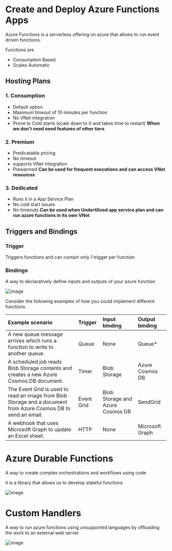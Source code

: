 # Create and Deploy Azure Functions Apps
Azure Functions is a serverless offering on azure that allows to run event driven functions.

Functions are 
- Consumption Based 
- Scales Automatic

## Hosting Plans
### 1. Consumption
- Default option
- Maximum timeout of 10 minutes per function 
- No VNet integration
- Prone to Cold starts (scale down to 0 and takes time to restart)
**When we don't need need features of other tiers**
### 2. Premium
- Predicatable pricing
- No timeout 
- supports VNet integration
- Prewarmed
**Can be used for frequent executions and can access VNet resources**
### 3. Dedicated
- Runs it in a App Service Plan 
- No cold start issues
- No timeouts
**Can be used when Undertilized app service plan and can run azure functions in its own VNet**
## Triggers and Bindings
### Trigger 
Triggers functions and can contain only 1 trigger per function 
### Bindings 
A way to declaratively define inputs and outputs of your azure function 

![image](https://github.com/venkatavarunp/AZ-204/assets/130353146/5fcd2bf1-bc0b-46f9-8169-20144c343dbc)

Consider the following examples of how you could implement different functions.

|Example scenario	|Trigger	|Input binding|	Output binding|
|:--|:--|:--|:--|
|A new queue message arrives which runs a function to write to another queue.	|Queue|	None|Queue*|
|A scheduled job reads Blob Storage contents and creates a new Azure Cosmos DB document.|Timer	|Blob Storage	|Azure Cosmos DB|
|The Event Grid is used to read an image from Blob Storage and a document from Azure Cosmos DB to send an email.|	Event Grid|	Blob Storage and Azure Cosmos DB	|SendGrid|
|A webhook that uses Microsoft Graph to update an Excel sheet.	|HTTP|	None|	Microsoft Graph|

# Azure Durable Functions 
A way to create complex orchestrations and workflows using code 

it is a library that allows us to develop stateful functions 

![image](https://github.com/venkatavarunp/AZ-204/assets/130353146/3d7e7ed4-b326-4f4f-9a48-349707fcd3aa)

# Custom Handlers
A way to run azure functions using unsupported languages by offloading the work to an external web server 

![image](https://github.com/venkatavarunp/AZ-204/assets/130353146/8ab276fe-54d3-4c80-b6f0-16f9945e758d)

